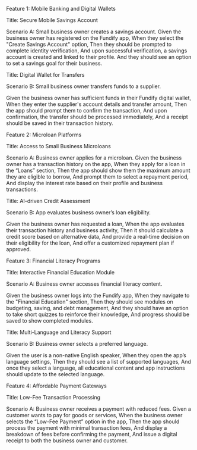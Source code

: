 Feature 1: Mobile Banking and Digital Wallets

Title: Secure Mobile Savings Account

Scenario A: Small business owner creates a savings account.
Given the business owner has registered on the Fundify app,
When they select the "Create Savings Account" option,
Then they should be prompted to complete identity verification,
And upon successful verification, a savings account is created and linked to their profile.
And they should see an option to set a savings goal for their business.

Title: Digital Wallet for Transfers

Scenario B: Small business owner transfers funds to a supplier.

Given the business owner has sufficient funds in their Fundify digital wallet,
When they enter the supplier's account details and transfer amount,
Then the app should prompt them to confirm the transaction,
And upon confirmation, the transfer should be processed immediately,
And a receipt should be saved in their transaction history.

Feature 2: Microloan Platforms

Title: Access to Small Business Microloans

Scenario A: Business owner applies for a microloan.
Given the business owner has a transaction history on the app,
When they apply for a loan in the “Loans” section,
Then the app should show them the maximum amount they are eligible to borrow,
And prompt them to select a repayment period,
And display the interest rate based on their profile and business transactions.


Title: AI-driven Credit Assessment

Scenario B: App evaluates business owner’s loan eligibility.

Given the business owner has requested a loan,
When the app evaluates their transaction history and business activity,
Then it should calculate a credit score based on alternative data,
And provide a real-time decision on their eligibility for the loan,
And offer a customized repayment plan if approved.

Feature 3: Financial Literacy Programs

Title: Interactive Financial Education Module

Scenario A: Business owner accesses financial literacy content.

Given the business owner logs into the Fundify app,
When they navigate to the "Financial Education" section,
Then they should see modules on budgeting, saving, and debt management,
And they should have an option to take short quizzes to reinforce their knowledge,
And progress should be saved to show completed modules.

Title: Multi-Language and Literacy Support

Scenario B: Business owner selects a preferred language.

Given the user is a non-native English speaker,
When they open the app’s language settings,
Then they should see a list of supported languages,
And once they select a language, all educational content and app instructions should update to the selected language.


Feature 4: Affordable Payment Gateways


Title: Low-Fee Transaction Processing

Scenario A: Business owner receives a payment with reduced fees.
Given a customer wants to pay for goods or services,
When the business owner selects the “Low-Fee Payment” option in the app,
Then the app should process the payment with minimal transaction fees,
And display a breakdown of fees before confirming the payment,
And issue a digital receipt to both the business owner and customer.
